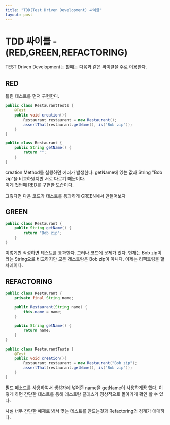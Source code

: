 ```yaml
---
title: "TDD(Test Driven Development) 싸이클"
layout: post
---
```



# TDD 싸이클 - (RED,GREEN,REFACTORING)

TEST Driven Development는 할때는 다음과 같은 싸이클을 주로 이용한다.


## RED  
틀린 테스트를 먼저 구현한다.

```java
public class RestaurantTests {
    @Test
    public void creation(){
        Restaurant restaurant = new Restaurant();
        assertThat(restaurant.getName(), is("Bob zip"));
    }
}

public class Restaurant {
    public String getName() {
        return "";
    }
}
```

creation Method를 실행하면 에러가 발생한다.
getName에 있는 값과 String "Bob zip"을 비교하였지만 서로 다르기 때문이다.  
이게 첫번째 RED를 구현한 모습이다.

그렇다면 다음 코드가 테스트를 통과하게 GREEN에서 만들어보자


## GREEN  


```java  
public class Restaurant {
    public String getName() {
        return "Bob zip";
    }
}
```

이렇게만 작성하면 테스트를 통과한다. 
그러나 코드에 문제가 있다. 현재는 Bob zip이라는 String으로 비교하지만 모든 레스토랑은 Bob zip이 아니다. 이제는 리팩토링을 할 차례이다.


## REFACTORING  


```java
public class Restaurant {
    private final String name;

    public Restaurant(String name) {
        this.name = name;
    }

    public String getName() {
        return name;
    }
}

public class RestaurantTests {
    @Test
    public void creation(){
        Restaurant restaurant = new Restaurant("Bob zip");
        assertThat(restaurant.getName(), is("Bob zip"));
    }
}
```

필드 메소드를 사용하여서 생성자에 넣어준 name을 getName이 사용하게끔 했다.
이렇게 하면 간단한 테스트를 통해  레스토랑 클래스가 정상적으로 돌아가게 확인 할 수 있다.


사실 너무 간단한 예제로 봐서 맞는 테스트를 만드는것과 Refactoring의 경계가 애매하다.








